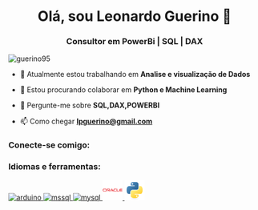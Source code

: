 <h1 align="center">Olá, sou Leonardo Guerino 👋 </h1>
<h3 align="center">Consultor em PowerBi | SQL | DAX</h3>

<p align="left"> <img src="https://komarev.com/ghpvc/?username=guerino95&label=Profile%20views&color=0e75b6&style=flat" alt="guerino95" /> </ p>

- 🔭 Atualmente estou trabalhando em **Analise e visualização de Dados**

- 👯 Estou procurando colaborar em **Python e Machine Learning**

- 💬 Pergunte-me sobre **SQL,DAX,POWERBI**

- 📫 Como chegar **lpguerino@gmail.com**

<h3 align="left">Conecte-se comigo:</h3>
<p align="left">
</p>

<h3 align="left" >Idiomas e ferramentas:</h3>
<p align="left"> <a href="https://www.arduino.cc/" target="_blank" rel="noreferrer"> <img src="https://cdn.worldvectorlogo.com/ logos/arduino-1.svg" alt="arduino" width="40" height="40"/> </a> <a href="https://www.microsoft.com/en-us/sql- servidor" target="_blank" rel="noreferrer"> <img src="https://www.svgrepo.com/show/303229/microsoft-sql-server-logo.svg" alt="mssql" width=" 40" height="40"/> </a> <a href="https://www.mysql.com/" target="_blank" rel="noreferrer"> <img src="https://raw .githubusercontent.com/devicons/devicon/master/icons/mysql/mysql-original-wordmark.svg" alt="mysql" width="40" height="40"/> </a> <a href="https:// www.oracle.com/" target="_blank" rel="noreferrer"> <img src="https://raw.githubusercontent.com/devicons/devicon/master/icons/oracle/oracle-original.svg" alt ="oracle" width="40" height="40"/> </a> <a href="https://www.python.org" target="_blank" rel="noreferrer"> <img src= "https://raw.githubusercontent.com/devicons/devicon/master/icons/python/python-original.svg" alt="python" width="40" height="40"/> </a> </ p>

